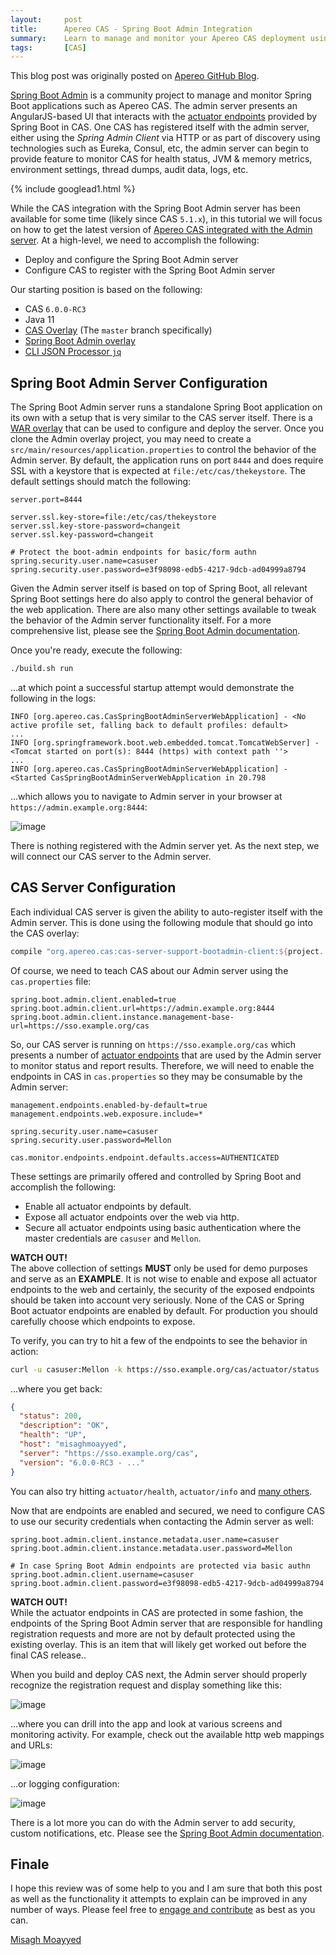 ```yaml
---
layout:     post
title:      Apereo CAS - Spring Boot Admin Integration
summary:    Learn to manage and monitor your Apereo CAS deployment using the Spring Boot Admin server and Spring Boot Actuator endpoints.
tags:       [CAS]
---
```


<div class="alert alert-success"><i class="far fa-lightbulb"></i> This blog post was originally posted on <a href="https://github.com/apereo/apereo.github.io">Apereo GitHub Blog</a>.</div>

[Spring Boot Admin](https://github.com/codecentric/spring-boot-admin) is a community project to manage and monitor Spring Boot applications such as Apereo CAS. The admin server presents an AngularJS-based UI that interacts with the [actuator endpoints](https://apereo.github.io/cas/6.0.x/monitoring/Monitoring-Statistics.html) provided by Spring Boot in CAS. One CAS has registered itself with the admin server, either using the *Spring Admin Client* via HTTP or as part of discovery using technologies such as Eureka, Consul, etc, the admin server can begin to provide feature to monitor CAS for health status, JVM & memory metrics, environment settings, thread dumps, audit data, logs, etc.

{% include googlead1.html  %}

While the CAS integration with the Spring Boot Admin server has been available for some time (likely since CAS `5.1.x`), in this tutorial we will focus on how to get the latest version of [Apereo CAS integrated with the Admin server](https://apereo.github.io/cas/5.1.x/installation/Configuring-Monitoring-Administration.html). At a high-level, we need to accomplish the following:

- Deploy and configure the Spring Boot Admin server
- Configure CAS to register with the Spring Boot Admin server

Our starting position is based on the following:

- CAS `6.0.0-RC3`
- Java 11
- [CAS Overlay](https://github.com/apereo/cas-overlay-template) (The `master` branch specifically)
- [Spring Boot Admin overlay](https://github.com/apereo/cas-bootadmin-overlay)
- [CLI JSON Processor `jq`](https://stedolan.github.io/jq/)

## Spring Boot Admin Server Configuration

The Spring Boot Admin server runs a standalone Spring Boot application on its own with a setup that is very similar to the CAS server itself. There is a [WAR overlay](https://github.com/apereo/cas-bootadmin-overlay) that can be used to configure and deploy the server. Once you clone the Admin overlay project, you may need to create a `src/main/resources/application.properties` to control the behavior of the Admin server. By default, the application runs on port `8444` and does require SSL with a keystore that is expected at `file:/etc/cas/thekeystore`. The default settings should match the following:

```properties
server.port=8444

server.ssl.key-store=file:/etc/cas/thekeystore
server.ssl.key-store-password=changeit
server.ssl.key-password=changeit

# Protect the boot-admin endpoints for basic/form authn
spring.security.user.name=casuser
spring.security.user.password=e3f98098-edb5-4217-9dcb-ad04999a8794
```

Given the Admin server itself is based on top of Spring Boot, all relevant Spring Boot settings here do also apply to control the general behavior of the web application. There are also many other settings available to tweak the behavior of the Admin server functionality itself. For a more comprehensive list, please see the [Spring Boot Admin documentation](https://codecentric.github.io/spring-boot-admin/current).

Once you're ready, execute the following:

```bash
./build.sh run
```

...at which point a successful startup attempt would demonstrate the following in the logs:

```
INFO [org.apereo.cas.CasSpringBootAdminServerWebApplication] - <No active profile set, falling back to default profiles: default>
...
INFO [org.springframework.boot.web.embedded.tomcat.TomcatWebServer] - <Tomcat started on port(s): 8444 (https) with context path ''>
...
INFO [org.apereo.cas.CasSpringBootAdminServerWebApplication] - <Started CasSpringBootAdminServerWebApplication in 20.798
```

...which allows you to navigate to Admin server in your browser at `https://admin.example.org:8444`:

![image](https://user-images.githubusercontent.com/1205228/47254172-3b859700-d46b-11e8-8ea2-9d42cb7407d6.png)

There is nothing registered with the Admin server yet. As the next step, we will connect our CAS server to the Admin server.

## CAS Server Configuration

Each individual CAS server is given the ability to auto-register itself with the Admin server. This is done using the following module that should go into the CAS overlay:

```gradle
compile "org.apereo.cas:cas-server-support-bootadmin-client:${project.'cas.version'}"
```

Of course, we need to teach CAS about our Admin server using the `cas.properties` file:

```properties
spring.boot.admin.client.enabled=true
spring.boot.admin.client.url=https://admin.example.org:8444
spring.boot.admin.client.instance.management-base-url=https://sso.example.org/cas
```

So, our CAS server is running on `https://sso.example.org/cas` which presents a number of [actuator endpoints](https://apereo.github.io/cas/6.0.x/monitoring/Monitoring-Statistics.html) that are used by the Admin server to monitor status and report results. Therefore, we will need to enable the endpoints in CAS in `cas.properties` so they may be consumable by the Admin server:

```properties
management.endpoints.enabled-by-default=true
management.endpoints.web.exposure.include=*

spring.security.user.name=casuser
spring.security.user.password=Mellon

cas.monitor.endpoints.endpoint.defaults.access=AUTHENTICATED
```

These settings are primarily offered and controlled by Spring Boot and accomplish the following:

- Enable all actuator endpoints by default.
- Expose all actuator endpoints over the web via http.
- Secure all actuator endpoints using basic authentication where the master credentials are `casuser` and `Mellon`.

<div class="alert alert-warning">
  <strong>WATCH OUT!</strong><br/>The above collection of settings <strong>MUST</strong> only be used for demo purposes and serve as an <strong>EXAMPLE</strong>. It is not wise to enable and expose all actuator endpoints to the web and certainly, the security of the exposed endpoints should be taken into account very seriously. None of the CAS or Spring Boot actuator endpoints are enabled by default. For production you should carefully choose which endpoints to expose.
</div>

To verify, you can try to hit a few of the endpoints to see the behavior in action:

```bash
curl -u casuser:Mellon -k https://sso.example.org/cas/actuator/status | jq
```

...where you get back:

```json
{
  "status": 200,
  "description": "OK",
  "health": "UP",
  "host": "misaghmoayyed",
  "server": "https://sso.example.org/cas",
  "version": "6.0.0-RC3 - ..."
}
```

You can also try hitting `actuator/health`, `actuator/info` and [many others](https://apereo.github.io/cas/6.0.x/monitoring/Monitoring-Statistics.html).

Now that are endpoints are enabled and secured, we need to configure CAS to use our security credentials when contacting the Admin server as well:

```properties
spring.boot.admin.client.instance.metadata.user.name=casuser
spring.boot.admin.client.instance.metadata.user.password=Mellon

# In case Spring Boot Admin endpoints are protected via basic authn
spring.boot.admin.client.username=casuser
spring.boot.admin.client.password=e3f98098-edb5-4217-9dcb-ad04999a8794
```

<div class="alert alert-warning">
  <strong>WATCH OUT!</strong><br/>While the actuator endpoints in CAS are protected in some fashion, the endpoints of the Spring Boot Admin server that are responsible for handling registration requests and more are not by default protected using the existing overlay. This is an item that will likely get worked out before the final CAS release.</a>.
</div>

When you build and deploy CAS next, the Admin server should properly recognize the registration request and display something like this:

![image](https://user-images.githubusercontent.com/1205228/47254581-58bd6400-d471-11e8-9eb4-75709190355e.png)

...where you can drill into the app and look at various screens and monitoring activity. For example, check out the available http web mappings and URLs:

![image](https://user-images.githubusercontent.com/1205228/47254701-a6869c00-d472-11e8-9e54-2123ae63c414.png)

...or logging configuration:

![image](https://user-images.githubusercontent.com/1205228/47254710-ca49e200-d472-11e8-94e8-7cb5a711f5a7.png)

There is a lot more you can do with the Admin server to add security, custom notifications, etc. Please see the [Spring Boot Admin documentation](https://codecentric.github.io/spring-boot-admin/current).

## Finale

I hope this review was of some help to you and I am sure that both this post as well as the functionality it attempts to explain can be improved in any number of ways. Please feel free to [engage and contribute](https://apereo.github.io/cas/developer/Contributor-Guidelines.html) as best as you can.

[Misagh Moayyed](https://fawnoos.com)
